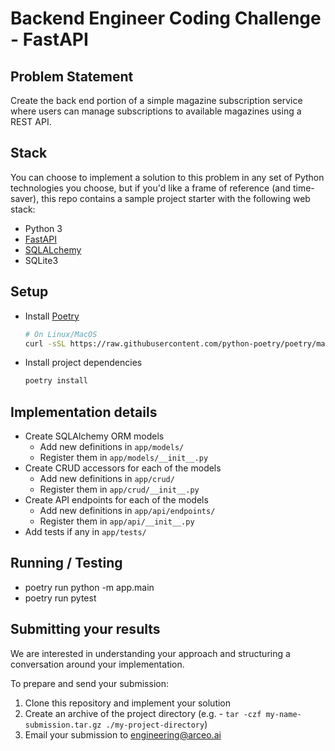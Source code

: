 Backend Engineer Coding Challenge - FastAPI
==========================================

## Problem Statement
Create the back end portion of a simple magazine subscription service where
users can manage subscriptions to available magazines using a REST API.

## Stack
You can choose to implement a solution to this problem in any set of Python
technologies you choose, but if you'd like a frame of reference (and time-saver),
this repo contains a sample project starter with the following web stack:

* Python 3
* [FastAPI](https://fastapi.tiangolo.com/)
* [SQLALchemy](https://docs.sqlalchemy.org/en/14/)
* SQLite3

## Setup
* Install [Poetry](https://python-poetry.org/docs/#installation)
  ```bash
  # On Linux/MacOS
  curl -sSL https://raw.githubusercontent.com/python-poetry/poetry/master/get-poetry.py | python -
  ```
* Install project dependencies
  ```bash
  poetry install
  ```

## Implementation details
* Create SQLAlchemy ORM models
  * Add new definitions in `app/models/`
  * Register them in `app/models/__init__.py`
* Create CRUD accessors for each of the models
  * Add new definitions in `app/crud/`
  * Register them in `app/crud/__init__.py`
* Create API endpoints for each of the models
  * Add new definitions in `app/api/endpoints/`
  * Register them in `app/api/__init__.py`
* Add tests if any in `app/tests/`

## Running / Testing
* poetry run python -m app.main
* poetry run pytest

## Submitting your results
We are interested in understanding your approach and structuring a
conversation around your implementation.

To prepare and send your submission:
1. Clone this repository and implement your solution
2. Create an archive of the project directory (e.g. - `tar -czf my-name-submission.tar.gz ./my-project-directory`)
3. Email your submission to [engineering@arceo.ai](mailto:engineering@arceo.ai)

